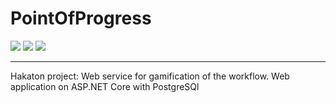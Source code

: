 # PointOfProgress
<img src="https://img.shields.io/badge/c%23-%23239120.svg?style=for-the-badge&logo=csharp&logoColor=white"> <img src="https://img.shields.io/badge/ASP.NET_Core-5C2D91.svg?style=for-the-badge&logo=.net&logoColor=white"> <img src="https://img.shields.io/badge/postgres-%23316192.svg?style=for-the-badge&logo=postgresql&logoColor=white">

***
Hakaton project: Web service for gamification of the workflow. Web application on ASP.NET Core with PostgreSQl
